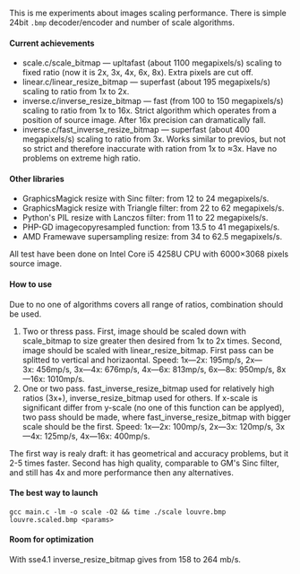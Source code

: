 This is me experiments about images scaling performance.
There is simple 24bit `.bmp` decoder/encoder and number of
scale algorithms.

#### Current achievements
* scale.c/scale_bitmap — upltafast (about 1100 megapixels/s) scaling to
  fixed ratio (now it is 2x, 3x, 4x, 6x, 8x). Extra pixels are cut off.
* linear.c/linear_resize_bitmap — superfast (about 195 megapixels/s) scaling
  to ratio from 1x to 2x.
* inverse.c/inverse_resize_bitmap — fast (from 100 to 150 megapixels/s)
  scaling to ratio from 1x to 16x. Strict algorithm which operates from
  a position of source image. After 16x precision can dramatically fall.
* inverse.c/fast_inverse_resize_bitmap — superfast (about 400 megapixels/s)
  scaling to ratio from 3x. Works similar to previos, but not so strict and
  therefore inaccurate with ration from 1x to ≈3x. Have no problems
  on extreme high ratio.

#### Other libraries
* GraphicsMagick resize with Sinc filter: from 12 to 24 megapixels/s.
* GraphicsMagick resize with Triangle filter: from 22 to 62 megapixels/s.
* Python's PIL resize with Lanczos filter: from 11 to 22 megapixels/s.
* PHP-GD imagecopyresampled function: from 13.5 to 41 megapixels/s.
* AMD Framewave supersampling resize: from 34 to 62.5 megapixels/s.

All test have been done on Intel Core i5 4258U CPU with 
6000×3068 pixels source image.

#### How to use

Due to no one of algorithms covers all range of ratios, combination should be used.

1. Two or thress pass. First, image should be scaled down with scale_bitmap
   to size greater then desired from 1x to 2x times. Second, image
   should be scaled with linear_resize_bitmap. First pass can be splitted to
   vertical and horizaontal.
   Speed: 1x—2x: 195mp/s, 2x—3x: 456mp/s, 3x—4x: 676mp/s, 4x—6x: 813mp/s,
   6x—8x: 950mp/s, 8x—16x: 1010mp/s.
2. One or two pass. fast_inverse_resize_bitmap used for relatively high ratios
   (3x+), inverse_resize_bitmap used for others. If x-scale is significant
   differ from y-scale (no one of this function can be applyed), two pass
   should be made, where fast_inverse_resize_bitmap with bigger scale
   should be the first.
   Speed: 1x—2x: 100mp/s, 2x—3x: 120mp/s, 3x—4x: 125mp/s, 4x—16x: 400mp/s.

The first way is realy draft: it has geometrical and accuracy problems, but it
2-5 times faster. Second has high quality, comparable to GM's Sinc filter, and
still has 4x and more performance then any alternatives.

#### The best way to launch

    gcc main.c -lm -o scale -O2 && time ./scale louvre.bmp louvre.scaled.bmp <params>

#### Room for optimization
With sse4.1 inverse_resize_bitmap gives from 158 to 264 mb/s.
